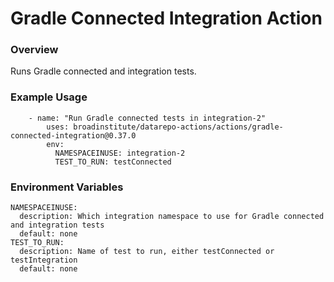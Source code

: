 # Gradle Connected Integration Action

### Overview

Runs Gradle connected and integration tests.

### Example Usage

```
    - name: "Run Gradle connected tests in integration-2"
        uses: broadinstitute/datarepo-actions/actions/gradle-connected-integration@0.37.0
        env:
          NAMESPACEINUSE: integration-2
          TEST_TO_RUN: testConnected
```

### Environment Variables

```
NAMESPACEINUSE:
  description: Which integration namespace to use for Gradle connected and integration tests
  default: none
TEST_TO_RUN:
  description: Name of test to run, either testConnected or testIntegration
  default: none
```
